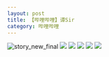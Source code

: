 ```yaml
---
layout: post
title: 【哔哩哔哩】谭Sir
category: 哔哩哔哩
---
```

![story_new_final](http://rzda7rj3c.hd-bkt.clouddn.com/img/story_new_final_0322.png)
![](http://rzdb2xp2h.hd-bkt.clouddn.com/img/tan-220514-1.png)
![](http://rzdb2xp2h.hd-bkt.clouddn.com/img/tan-220514-2.png)
![](http://rzdb2xp2h.hd-bkt.clouddn.com/img/tan-220514-3.png)
![](http://rzdb2xp2h.hd-bkt.clouddn.com/img/tan-220514-4.png)
![](http://rzdb2xp2h.hd-bkt.clouddn.com/img/tan-220514-5.png)
  




